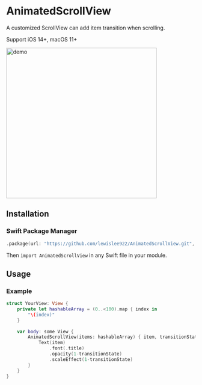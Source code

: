# AnimatedScrollView

A customized ScrollView can add item transition when scrolling.

Support iOS 14+, macOS 11+

<img src="[drawing.jpg](https://github.com/lewislee922/AnimatedScrollView/assets/33001057/859733b1-944e-46f7-bfd0-4b471c01c0f4)" alt="demo" height="400"/>

## Installation
### Swift Package Manager

```swift
.package(url: "https://github.com/lewislee922/AnimatedScrollView.git", from: "1.0.5")
```

Then `import AnimatedScrollView` in any Swift file in your module.

## Usage
### Example
```swift
struct YourView: View {
    private let hashableArray = (0..<100).map { index in
        "\(index)"
    }
    
    var body: some View {
        AnimatedScrollView(items: hashableArray) { item, transitionState in
            Text(item)
                .font(.title)
                .opacity(1-transitionState)
                .scaleEffect(1-transitionState)
        }
    }
}
```

